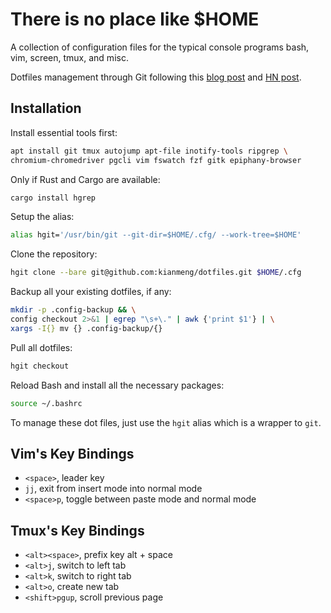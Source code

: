 # There is no place like $HOME

A collection of configuration files for the typical console programs bash, vim,
screen, tmux, and misc.

Dotfiles management through Git following this [blog
post](https://developer.atlassian.com/blog/2016/02/best-way-to-store-dotfiles-git-bare-repo/)
and [HN post](https://news.ycombinator.com/item?id=11070797).

## Installation

Install essential tools first:

```bash
apt install git tmux autojump apt-file inotify-tools ripgrep \
chromium-chromedriver pgcli vim fswatch fzf gitk epiphany-browser
```

Only if Rust and Cargo are available:

```bash
cargo install hgrep
```

Setup the alias:

```bash
alias hgit='/usr/bin/git --git-dir=$HOME/.cfg/ --work-tree=$HOME'
```

Clone the repository:

```bash
hgit clone --bare git@github.com:kianmeng/dotfiles.git $HOME/.cfg
```

Backup all your existing dotfiles, if any:

```bash
mkdir -p .config-backup && \
config checkout 2>&1 | egrep "\s+\." | awk {'print $1'} | \
xargs -I{} mv {} .config-backup/{}
```

Pull all dotfiles:

```bash
hgit checkout
```

Reload Bash and install all the necessary packages:

```bash
source ~/.bashrc
```

To manage these dot files, just use the `hgit` alias which is a wrapper to
`git`.

## Vim's Key Bindings

- `<space>`, leader key
- `jj`, exit from insert mode into normal mode
- `<space>p`, toggle between paste mode and normal mode

## Tmux's Key Bindings

- `<alt><space>`, prefix key alt + space
- `<alt>j`, switch to left tab
- `<alt>k`, switch to right tab
- `<alt>o`, create new tab
- `<shift>pgup`, scroll previous page
